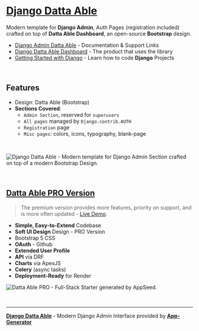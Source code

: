 # [Django Datta Able](https://app-generator.dev/docs/products/django-libs/theme-datta-able.html)

Modern template for **Django Admin**, Auth Pages (registration included) crafted on top of **Datta Able Dashboard**, an open-source **Bootstrap** design.

- [Django Admin Datta Able](https://app-generator.dev/docs/products/django-libs/theme-datta-able.html) - Documentation & Support Links
- [Django Datta Able Dashboard](https://app-generator.dev/product/datta-able/django/) - The product that uses the library
- [Getting Started with Django](https://app-generator.dev/docs/technologies/django/index.html) - Learn how to code **Django** Projects

<br />

## **Features**

- Design: Datta Able (Bootstrap)
- **Sections Covered**: 
  - `Admin Section`, reserved for `superusers`
  - `All pages` managed by `Django.contrib.AUTH`
  - `Registration` page
  - `Misc pages`: colors, icons, typography, blank-page 
  
<br />

![Django Datta Able - Modern template for Django Admin Section crafted on top of a modern Bootstrap Design.](https://user-images.githubusercontent.com/51070104/176118649-7233ffbc-6118-4f56-8cda-baa81d256877.png)

<br />

## [Datta Able PRO Version](https://app-generator.dev/product/datta-able-pro/django/)

> The premium version provides more features, priority on support, and is more often updated - [Live Demo](https://django-datta-pro.onrender.com/).

- **Simple, Easy-to-Extend** Codebase
- **Soft UI Design** Design - PRO Version
- Bootstrap 5 CSS
- **OAuth** - Github
- **Extended User Profile**
- **API** via DRF 
- **Charts** via ApexJS 
- **Celery** (async tasks)
- **Deployment-Ready** for Render 

![Datta Able PRO - Full-Stack Starter generated by AppSeed.](https://user-images.githubusercontent.com/51070104/170474361-a58da82b-fff9-4a59-81a8-7ab99f478f48.png)

<br />

---
**[Django Datta Able](https://app-generator.dev/docs/products/django-libs/theme-datta-able.html)** - Modern Django Admin Interface provided by **[App-Generator](https://app-generator.dev)**
